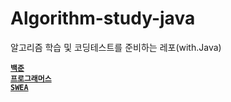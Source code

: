 # Algorithm-study-java

알고리즘 학습 및 코딩테스트를 준비하는 레포(with.Java)
<br/>

</b> <b><a href="https://www.acmicpc.net/">`백준`</a></b> <br/>
<b><a href="https://school.programmers.co.kr/learn/challenges">`프로그래머스`</a></b> <br>
</b> <b><a href="https://swexpertacademy.com/main/main.do">`SWEA`</a></b> <br/>
